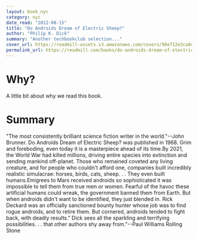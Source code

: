 ```yaml
---
layout: book_nyc
category: nyc
date_read: "2012-08-15"
title: "Do Androids Dream of Electric Sheep?"
author: "Philip K. Dick"
summary: "Another techbookclub selection..."
cover_url: https://readmill-assets.s3.amazonaws.com/covers/98e712e3ca8cd2bd45aad1cf5ad66c7e-original.png?1352909636
permalink_url: https://readmill.com/books/do-androids-dream-of-electric-sheep
---
```


# Why?
A little bit about why we read this book.

# Summary
&quot;The most consistently brilliant science fiction writer in the world.&quot;--John Brunner. Do Androids Dream of Electric Sheep? was published in 1968. Grim and foreboding, even today it is a masterpiece ahead of its time.By 2021, the World War had killed millions, driving entire species into extinction and sending mankind off-planet. Those who remained coveted any living creature, and for people who couldn't afford one, companies built incredibly realistic simulacrae: horses, birds, cats, sheep. . . They even built humans.Emigrees to Mars received androids so sophisticated it was impossible to tell them from true men or women. Fearful of the havoc these artificial humans could wreak, the government banned them from Earth. But when androids didn't want to be identified, they just blended in. Rick Deckard was an officially sanctioned bounty hunter whose job was to find rogue androids, and to retire them. But cornered, androids tended to fight back, with deadly results.&quot; Dick sees all the sparkling and terrifying possibilities. . . that other authors shy away from.&quot;--Paul Williams Rolling Stone
